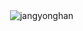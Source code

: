 

<p>&nbsp;<img align="center" src="https://github-readme-stats.vercel.app/api?username=jangyonghan&show_icons=true&hide=stars,issues&locale=en" alt="jangyonghan" /></p>

